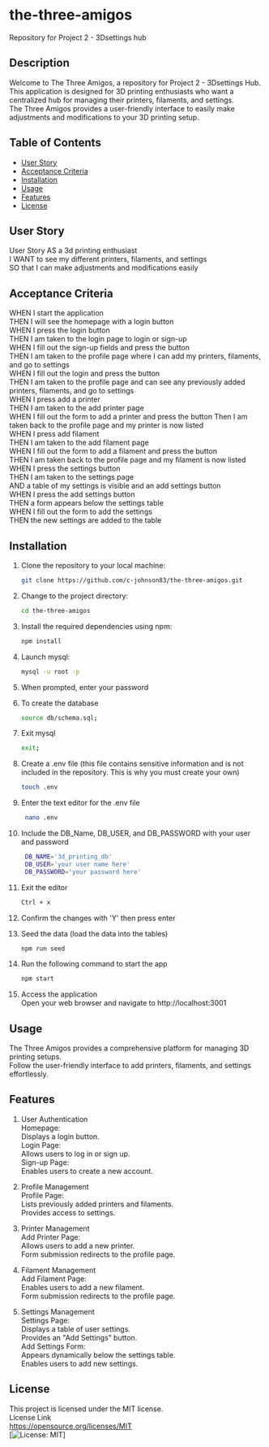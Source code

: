 # the-three-amigos
Repository for Project 2 - 3Dsettings hub

## Description
Welcome to The Three Amigos, a repository for Project 2 - 3Dsettings Hub.  
 This application is designed for 3D printing enthusiasts who want a centralized hub for managing their printers, filaments, and settings.   
 The Three Amigos provides a user-friendly interface to easily make adjustments and modifications to your 3D printing setup.

## Table of Contents
- [User Story](#user-story)
- [Acceptance Criteria](#acceptance-criteria)
- [Installation](#installation)
- [Usage](#usage)
- [Features](#features)
- [License](#license)

## User Story
User Story
AS a 3d printing enthusiast  
I WANT to see my different printers, filaments, and settings  
SO that I can make adjustments and modifications easily

## Acceptance Criteria
WHEN I start the application  
THEN I will see the homepage with a login button  
WHEN I press the login button  
THEN I am taken to the login page to login or sign-up  
WHEN I fill out the sign-up fields and press the button  
THEN I am taken to the profile page where I can add my printers, filaments, and go to settings  
WHEN I fill out the login and press the button  
THEN I am taken to the profile page and can see any previously added printers, filaments, and go to settings  
WHEN I press add a printer  
THEN I am taken to the add printer page  
WHEN I fill out the form to add a printer and press the button
Then I am taken back to the profile page and my printer is now listed  
WHEN I press add filament  
THEN I am taken to the add filament page  
WHEN I fill out the form to add a filament and press the button  
THEN I am taken back to the profile page and my filament is now listed  
WHEN I press the settings button  
THEN I am taken to the settings page  
AND a table of my settings is visible and an add settings button  
WHEN I press the add settings button  
THEN a form appears below the settings table  
WHEN I fill out the form to add the settings  
THEN the new settings are added to the table




## Installation

1. Clone the repository to your local machine:
   ```bash
   git clone https://github.com/c-johnson83/the-three-amigos.git
2. Change to the project directory:
    ```bash  
    cd the-three-amigos 
3. Install the required dependencies using npm:  
    ```bash
    npm install   
4. Launch mysql:  
    ```bash
    mysql -u root -p  
5. When prompted, enter your password    
6. To create the database  
    ```bash
    source db/schema.sql;  
7. Exit mysql   
    ```bash
    exit;  
8. Create a .env file (this file contains sensitive information and is not included in the repository. This is why you must create your own)
    ```bash
    touch .env  
9. Enter the text editor for the .env file 
    ```bash
     nano .env
10. Include the DB_Name, DB_USER, and DB_PASSWORD with your user and password
    ```bash
     DB_NAME='3d_printing_db'  
     DB_USER='your user name here'  
     DB_PASSWORD='your password here'
11. Exit the editor 
    ```bash
    Ctrl + x   
12. Confirm the changes with 'Y' then press enter

13. Seed the data (load the data into the tables)
    ```bash
    npm run seed  
14. Run the following command to start the app
    ```bash
    npm start  
15. Access the application  
    Open your web browser and navigate to http://localhost:3001


## Usage
The Three Amigos provides a comprehensive platform for managing 3D printing setups.   
Follow the user-friendly interface to add printers, filaments, and settings effortlessly.
   

## Features
1. User Authentication  
    Homepage:  
    Displays a login button.  
    Login Page:  
    Allows users to log in or sign up.  
    Sign-up Page:  
    Enables users to create a new account.  
             
2. Profile Management  
Profile Page:  
Lists previously added printers and filaments.  
Provides access to settings.  
3. Printer Management  
Add Printer Page:  
Allows users to add a new printer.  
Form submission redirects to the profile page.  
4. Filament Management  
Add Filament Page:  
Enables users to add a new filament.  
Form submission redirects to the profile page.  
5. Settings Management  
Settings Page:  
Displays a table of user settings.  
Provides an "Add Settings" button.  
Add Settings Form:  
Appears dynamically below the settings table.  
Enables users to add new settings.


## License
This project is licensed under the MIT license.  
License Link  
https://opensource.org/licenses/MIT   
[![License: MIT](https://img.shields.io/badge/License-MIT-yellow.svg)]  






